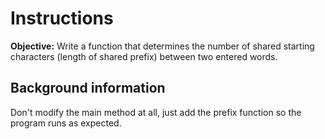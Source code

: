 # Instructions
**Objective:** Write a function that determines the number of shared starting characters (length of shared prefix) between two entered words.

## Background information
Don't modify the main method at all, just add the prefix function so the program runs as expected.